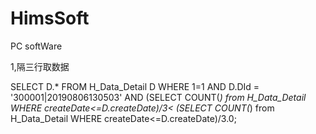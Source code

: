 # HimsSoft
PC softWare


1,隔三行取数据

  SELECT D.* FROM H_Data_Detail D
  WHERE 1=1 AND D.DId = '300001|20190806130503' AND
  (SELECT COUNT(*) from H_Data_Detail WHERE createDate<=D.createDate)/3<
  (SELECT COUNT(*) from H_Data_Detail WHERE createDate<=D.createDate)/3.0;
